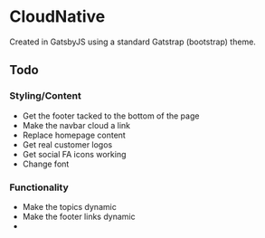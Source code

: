 # CloudNative

Created in GatsbyJS using a standard Gatstrap (bootstrap) theme.

## Todo

### Styling/Content

* Get the footer tacked to the bottom of the page
* Make the navbar cloud a link
* Replace homepage content
* Get real customer logos
* Get social FA icons working
* Change font

### Functionality
* Make the topics dynamic
* Make the footer links dynamic
*
